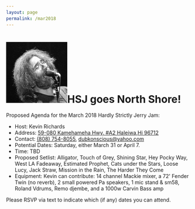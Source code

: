 ```yaml
---
layout: page
permalink: /mar2018
---
```

<h1><img class="ui avatar image" src="/images/jerryavatar.jpg">HSJ goes North Shore!</h1>

Proposed Agenda for the March 2018 Hardly Strictly Jerry Jam:

  * Host: Kevin Richards
  * Address: [59-080 Kamehameha Hwy. #A2 Haleiwa,Hi 96712](https://www.google.com/maps/place/59-80+Kamehameha+Hwy,+Haleiwa,+HI+96712)
  * Contact: [(808) 754-8055‬](tel:808-754-8055‬), [dubkonscious@yahoo.com](mailto:dubkonscious@yahoo.com)
  * Potential Dates: Saturday, either March 31 or April 7. 
  * Time: TBD
  * Proposed Setlist: Alligator, Touch of Grey, Shining Star, Hey Pocky Way, West LA Fadeaway, Estimated Prophet, Cats under the Stars, Loose Lucy, Jack Straw, Mission in the Rain, The Harder They Come
  * Equipment: Kevin can contribute: 14 channel Mackie mixer, a 72' Fender Twin (no reverb), 2 small powered Pa speakers, 1 mic stand & sm58, Roland Vdrums, Remo djembe, and a 1000w Carvin Bass amp

Please RSVP via text to indicate which (if any) dates you can attend. 
 

